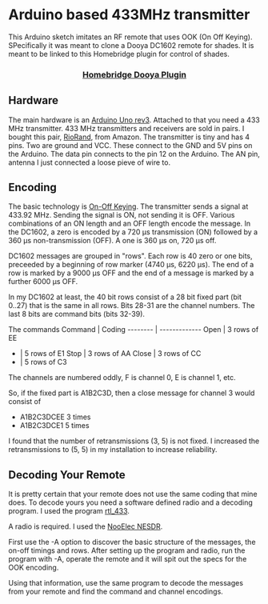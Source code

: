 

# Arduino based 433MHz transmitter

This Arduino sketch imitates an RF remote that uses OOK (On Off Keying). SPecifically it 
was meant to clone a Dooya DC1602 remote for shades. It is meant to be linked to this Homebridge
plugin for control of shades.

<span align="center">

### [Homebridge Dooya Plugin](https://github.com/rjcarslon49/homebridge-dooya-0)

</span>

## Hardware
The main hardware is an [Arduino Uno rev3](https://store.arduino.cc/usa/arduino-uno-rev3). Attached to that you need a 433 MHz transmitter. 433 MHz transmitters and receivers are sold in pairs. I bought this pair, [RioRand](https://amazon.com/gp/product/B00HEDRHG6/ref=ppx_yo_dt_b_asin_title_o04_s00?ie=UTF8&psc=1), from Amazon. The transmitter is tiny and has 4 pins. Two are ground and VCC. These connect to the GND and 5V pins on the Arduino. The data pin connects to the pin 12 on the Arduino. The AN pin, antenna I just connected a loose pieve of wire to.

## Encoding

The basic technology is [On-Off Keying](https://en.wikipedia.org/wiki/On%E2%80%93off_keying). The transmitter sends a signal at 433.92 MHz. Sending the signal is ON, not sending it is OFF. Various combinations of an ON length and an OFF length encode the message. In the DC1602, a zero is encoded by a 720 µs transmission (ON) followed by a 360 µs non-transmission (OFF). A one is 360 µs on, 720 µs off.

DC1602 messages are grouped in "rows". Each row is 40 zero or one bits, preceeded by a beginning of row marker (4740 µs, 6220 µs). The end of a row is marked by a 9000 µs OFF and the end of a message is marked by a further 6000 µs OFF.

In my DC1602 at least, the 40 bit rows consist of a 28 bit fixed part (bit 0..27) that is the same in all rows. Bits 28-31 are the channel numbers. The last 8 bits are command bits (bits 32-39).

The commands 
Command  | Coding
-------- | -------------
Open | 3 rows of EE 
+ | 5 rows of E1
Stop | 3 rows of AA
Close | 3 rows of CC
+ | 5 rows of C3

The channels are numbered oddly, F is channel 0, E is channel 1, etc.

So, if the fixed part is A1B2C3D, then a close message for channel 3 would consist of 
* A1B2C3DCEE 3 times
* A1B2C3DCE1 5 times

I found that the number of retransmissions (3, 5) is not fixed. I increased the retransmissions to (5, 5) in my installation to increase reliability.

## Decoding Your Remote

It is pretty certain that your remote does not use the same coding that mine does. To decode yours you need a software defined radio and a decoding program. I used the program [rtl_433](https://github.com/merbanan/rtl_433). 

A radio is required. I used the [NooElec NESDR](https://amazon.com/gp/product/B01GDN1T4S/ref=ppx_yo_dt_b_asin_title_o09_s00?ie=UTF8&psc=1).

First use the -A option to discover the basic structure of the messages, the on-off timings and rows. After setting up the program and radio, run the program with -A, operate the remote and it will spit out the specs for the OOK encoding.

Using that information, use the same program to decode the messages from your remote and find the command and channel encodings.


